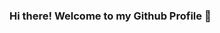 ### Hi there! Welcome to my Github Profile 👋

<!--
**nabilfsd/nabilfsd** is a ✨ _special_ ✨ repository because its `README.md` (this file) appears on your GitHub profile.

Here are some ideas to get you started:

- 🔭 I’m currently working on ... PHP 
- 🌱 I’m currently learning ... Laravel
- 👯 I’m looking to collaborate on ...Laravel
- 🤔 I’m looking for help with ... Laravel
- 💬 Ask me about ... Nothing
- 📫 How to reach me: ... [Twitter]https://twitter.com/mahad_ihasan
- 😄 Pronouns: ... He/Him 
- ⚡ Fun fact: ... I am a Cyborg
-->
